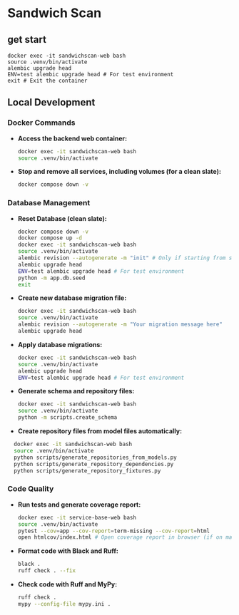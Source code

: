 # Sandwich Scan

## get start

```
docker exec -it sandwichscan-web bash
source .venv/bin/activate
alembic upgrade head
ENV=test alembic upgrade head # For test environment
exit # Exit the container
```

## Local Development

### Docker Commands

- **Access the backend web container:**
  ```bash
  docker exec -it sandwichscan-web bash
  source .venv/bin/activate
  ```
- **Stop and remove all services, including volumes (for a clean slate):**
  ```bash
  docker compose down -v
  ```

### Database Management

- **Reset Database (clean slate):**
  ```bash
  docker compose down -v
  docker compose up -d
  docker exec -it sandwichscan-web bash
  source .venv/bin/activate
  alembic revision --autogenerate -m "init" # Only if starting from scratch or major schema change
  alembic upgrade head
  ENV=test alembic upgrade head # For test environment
  python -m app.db.seed
  exit
  ```
- **Create new database migration file:**
  ```bash
  docker exec -it sandwichscan-web bash
  source .venv/bin/activate
  alembic revision --autogenerate -m "Your migration message here"
  alembic upgrade head
  ```
- **Apply database migrations:**
  ```bash
  docker exec -it sandwichscan-web bash
  source .venv/bin/activate
  alembic upgrade head
  ENV=test alembic upgrade head # For test environment
  ```
- **Generate schema and repository files:**

  ```bash
  docker exec -it sandwichscan-web bash
  source .venv/bin/activate
  python -m scripts.create_schema
  ```

- **Create repository files from model files automatically:**

```bash
  docker exec -it sandwichscan-web bash
  source .venv/bin/activate
  python scripts/generate_repositories_from_models.py
  python scripts/generate_repository_dependencies.py
  python scripts/generate_repository_fixtures.py
```

### Code Quality

- **Run tests and generate coverage report:**
  ```bash
  docker exec -it service-base-web bash
  source .venv/bin/activate
  pytest --cov=app --cov-report=term-missing --cov-report=html
  open htmlcov/index.html # Open coverage report in browser (if on macOS)
  ```
- **Format code with Black and Ruff:**
  ```bash
  black .
  ruff check . --fix
  ```
- **Check code with Ruff and MyPy:**
  ```bash
  ruff check .
  mypy --config-file mypy.ini .
  ```
